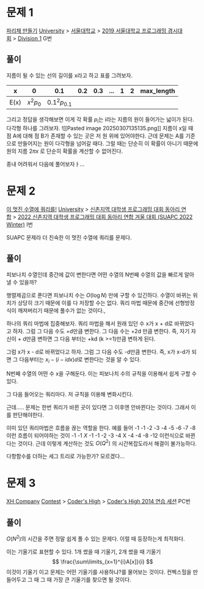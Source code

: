 # 문제 1
[파리채 만들기](https://www.acmicpc.net/problem/17441)
[University](https://www.acmicpc.net/category/5) > [서울대학교](https://www.acmicpc.net/category/354) > [2019 서울대학교 프로그래밍 경시대회](https://www.acmicpc.net/category/684) > [Division 1](https://www.acmicpc.net/category/detail/2058) G번

## 풀이
지름이 될 수 있는  선의 길이를 x라고 하고 표를 그려보자. 

| x    | 0        | 0.1            | 0.2 | 0.3 | ... | 1   | 2   | max_length |
| ---- | -------- | -------------- | --- | --- | --- | --- | --- | ---------- |
| E(x) | $x^2p_0$ | $0.1^2p_{0.1}$ |     |     |     |     |     |            |
그리고 정답을 생각해보면 
이게 각 확률 $p_i$는 i라는 지름의 원이 들어가는 넓이가 된다. 
다각형 하나를 그려보자. 
![[Pasted image 20250307135135.png]]
지름이 x일 때 점 A에 대해 점 B가 존재할 수 있는 곳은 저 원 위에 있어야한다. 
근데 문제는 A를 기준으로 만들어지는 원이 다각형을 넘어갈 때다. 그럴 때는 단순히 이 확률이 아니기 때문에 원의 지름 $2\pi x$ 로 단순히 확률을 계산할 수 없어진다. 

종내 어려워서 다음에 풀어보자ㅏ...

# 문제 2
[이 멋진 수열에 쿼리를!](https://www.acmicpc.net/problem/24550)
[University](https://www.acmicpc.net/category/5) > [신촌지역 대학생 프로그래밍 대회 동아리 연합](https://www.acmicpc.net/category/497) > [2022 신촌지역 대학생 프로그래밍 대회 동아리 연합 겨울 대회 (SUAPC 2022 Winter)](https://www.acmicpc.net/category/detail/3032) I번

SUAPC 문제라 더 친숙한 이 멋진 수열에 쿼리를 문제다. 

## 풀이
피보나치 수열인데 중간에 값이 변한다면 어떤 수열의 N번째 수열의 값을 빠르게 알아낼 수 있을까?

행렬제곱으로 푼다면 피보나치 수는 $O(\log N)$ 만에 구할 수 있긴하다. 
수열이 바뀌는 위치가 상당히 크기 때문에 이를 다 저장할 수는 없다. 
쿼리 마법 때문에 중간에 선형방정식이 깨져버리기 때문에 풀수가 없는 것이다., 

하나의 쿼리 마법에 집중해보자. 
쿼리 마법을 해서 원래 있던 수 x가 x + d로 바뀌었다고 하자. 
그럼 그 다음 수도 +d만큼 변한다. 
그 다음 수는 +2d 만큼 변한다. 
즉, 자기 자신이 + d만큼 변하면 그 다음 부터는 +kd (k >=1)만큼 변하게 된다. 

그럼 x가 x - d로 바뀌었다고 하자. 
그럼 그 다음 수도 -d만큼 변한다. 
즉, x가 x-d가 되면 그 다음부터는 $x_{i} - (i-idx)d$로 변한다는 것을 알 수 있다.

N번째 수열의 어떤 수 x을 구해둔다. 
이는 피보나치 수의 규칙을 이용해서 쉽게 구할 수 있다. 

그 다음 들어오는 쿼리마다. 저 규칙을 이용해 변화시킨다. 

근데..... 문제는 한번 쿼리가 바뀐 곳이 있다면 그 이후엔 안바뀐다는 것이다. 
그래서 이를 판단해야한다. 

이미 있던 쿼리마법은 흐름을 끊는 역할을 한다. 예를 들어 
-1 -1 -2 -3 -4 -5 -6 -7 -8 이런 흐름이 되어야하는 것이
-1 -1 $X$ -1 -1 -2 -3 -4 X -4 -4 -8 -12 이런식으로 바뀐다는 것이다. 
근데 이렇게 계산하는 것도 $O(Q^2)$ 의 시간복잡도라서 해결이 불가능하다. 


다항함수를 더하는 세그 트리로 가능한가?
모르겠다...

# 문제 3
[XH Company](https://www.acmicpc.net/problem/10213)
[Contest](https://www.acmicpc.net/category/45) > [Coder's High](https://www.acmicpc.net/category/215) > [Coder's High 2014 연습 세션](https://www.acmicpc.net/category/detail/1280) PC번

## 풀이
$O(N^2)$의 시간을 주면 정말 쉽게 풀 수 있는 문제다. 
이럴 때 등장하는게 최적화다. 

이는 기울기로 표현할 수 있다. 
1개 썼을 때 기울기, 2개 썼을 때 기울기
$$
\frac{\sum\limits_{x=1}^{i}A[x]}{i}
$$
이것이 기울기 이고 문제는 어떤 기울기를 사용하냐?를 물어보는 것이다. 
컨벡스헐을 만들어두고 그 때 그 때 가장 큰 기울기를 찾으면 될 것이다. 